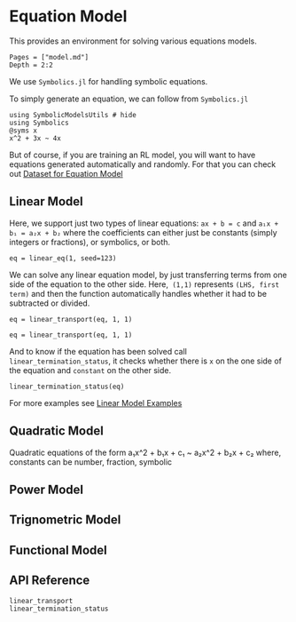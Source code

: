 # Equation Model

This provides an environment for solving various equations models.
```@contents
Pages = ["model.md"]
Depth = 2:2
``` 

We use `Symbolics.jl` for handling symbolic equations. 

To simply generate an equation, we can follow from `Symbolics.jl`
```@example eqmodel
using SymbolicModelsUtils # hide
using Symbolics 
@syms x 
x^2 + 3x ~ 4x
```

But of course, if you are training an RL model, you will want to have equations generated automatically and randomly. For that you can check out [Dataset for Equation Model](@ref)

## Linear Model
Here, we support just two types of linear equations: `ax + b = c` and `a₁x + b₁ = a₂x + b₂` where the coefficients can either just be constants (simply integers or fractions), or symbolics, or both. 

```@repl eqmodel
eq = linear_eq(1, seed=123)
```

We can solve any linear equation model, by just transferring terms from one side of the equation to the other side. 
Here,` (1,1)` represents `(LHS, first term)` and then the function automatically handles whether it had to be subtracted or divided.
```@repl eqmodel
eq = linear_transport(eq, 1, 1)

eq = linear_transport(eq, 1, 1)
```

And to know if the equation has been solved call `linear_termination_status`, it checks whether there is `x` on the one side of the equation and `constant` on the other side.
```@repl eqmodel
linear_termination_status(eq)
```

For more examples see [Linear Model Examples](@ref)

## Quadratic Model
Quadratic equations of the form a₁x^2 + b₁x + c₁ ~ a₂x^2 + b₂x + c₂  where, constants can be number, fraction, symbolic

## Power Model

## Trignometric Model

## Functional Model

## API Reference
```@docs
linear_transport
linear_termination_status
```